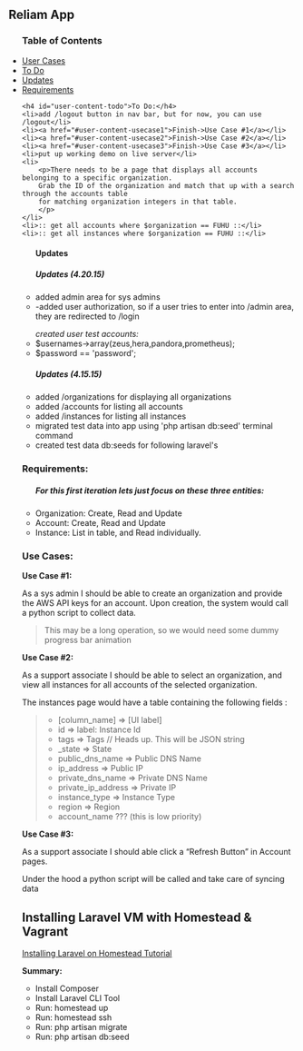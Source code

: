 	
<h2>Reliam App</h2>

<ul>
		<h3>Table of Contents</h3>
		<li><a href="#user-content-usecases">User Cases</a></li>
		<li><a href="#user-content-todo">To Do</a></li>
		<li><a href="#user-content-updates">Updates</a></li>
		<li><a href="#user-content-requirements">Requirements</a></li>
</ul>


<ul>

	<h4 id="user-content-todo">To Do:</h4>
	<li>add /logout button in nav bar, but for now, you can use /logout</li>
	<li><a href="#user-content-usecase1">Finish->Use Case #1</a></li>
 	<li><a href="#user-content-usecase2">Finish->Use Case #2</a></li>
 	<li><a href="#user-content-usecase3">Finish->Use Case #3</a></li>
 	<li>put up working demo on live server</li>
 	<li>
 		<p>There needs to be a page that displays all accounts belonging to a specific organization. 
 		Grab the ID of the organization and match that up with a search through the accounts table 
 		for matching organization integers in that table.
		</p>
	</li>
	<li>:: get all accounts where $organization == FUHU ::</li>
	<li>:: get all instances where $organization == FUHU ::</li>

<ul>
	<h4 id="user-content-updates">Updates</h4>
	<h5>Updates (4.20.15)</h5>
	<li>added admin area for sys admins</li>
	<li>-added user authorization, so if a user tries to enter into /admin area, 
	they are redirected to /login</li>
</ul>

<ul>
	<i>created user test accounts:</i>
	<li>$usernames->array(zeus,hera,pandora,prometheus);</li>
	<li>$password == 'password';</li>
</ul>

<ul>
	<h5>Updates (4.15.15)</h5>
	<li>added /organizations for displaying all organizations</li>
	<li>added /accounts for listing all accounts</li>
	<li>added /instances for listing all instances </li>
	<li>migrated test data into app using 'php artisan db:seed' terminal command</li>
	<li>created test data db:seeds for following laravel's </li>
</ul>

<h3>Requirements:</h3>

<ul>
	<h5><i>For this first iteration lets just focus 
on these three entities:</i></h5>
	<li>Organization: Create, Read and Update</li>
	<li>Account: Create, Read and Update</li>
	<li>Instance: List in table, and Read individually.</li>
</ul>

<h3 id="user-content-usecases">Use Cases:</h3>

<strong id="user-content-usecase1">Use Case #1:</strong>
<p>As a sys admin I should be able to create an organization 
and provide the AWS API keys for an account. Upon creation, 
the system would call a python script to collect data. </p>

<blockquote>This may be a long operation, so we would need 
some dummy progress bar animation</blockquote>

<strong id="user-content-usecase2">Use Case #2:</strong>
<p>As a support associate I should be able to select an organization, 
and view all instances for all accounts of the selected organization. </p>

<p>The instances page would have a table containing the following fields : </p>

<blockquote>
	<ul>
		<li>[column_name] => [UI label]</li>
		<li>id   =>  label: Instance Id</li>
		<li>tags  =>  Tags       // Heads up. This will be JSON string</li>
		<li>_state  =>  State</li>
		<li>public_dns_name => Public DNS Name</li>
		<li>ip_address  =>  Public IP</li>             
		<li>private_dns_name  => Private DNS Name</li>
		<li>private_ip_address  => Private IP</li>
		<li>instance_type  =>  Instance Type</li>
		<li>region  =>  Region</li>
		<li>account_name ??? (this is low priority)</li>
	</ul>
</blockquote>

<strong id="user-content-usecase3">Use Case #3:</strong>
<p>As a support associate I should able click a 
“Refresh Button” in Account pages. </p>
<p>Under the hood a python script will be called 
and take care of syncing data</p>

<h2>Installing Laravel VM with Homestead &amp; Vagrant</h2>

<div>
	<a href="http://laravel.com/docs/4.2/homestead">Installing Laravel on Homestead Tutorial</a>
</div>

<strong>Summary:</strong>
<ul>
<li>Install Composer</li>
<li>Install Laravel CLI Tool</li>
<li>Run: homestead up</li>
<li>Run: homestead ssh</li>
<li>Run: php artisan migrate</li>
<li>Run: php artisan db:seed</li>
</ul>








